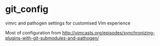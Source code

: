 # git_config
vimrc and pathogen settings for customised Vim experience

Most of configuration from http://vimcasts.org/episodes/synchronizing-plugins-with-git-submodules-and-pathogen/
